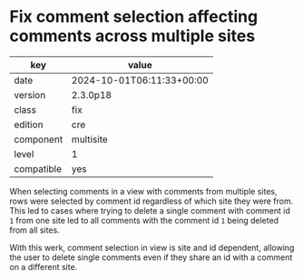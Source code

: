 [//]: # (werk v2)
# Fix comment selection affecting comments across multiple sites

key        | value
---------- | ---
date       | 2024-10-01T06:11:33+00:00
version    | 2.3.0p18
class      | fix
edition    | cre
component  | multisite
level      | 1
compatible | yes

When selecting comments in a view with comments from multiple sites,
rows were selected by comment id regardless of which site they were
from. This led to cases where trying to delete a single comment with
comment id `1` from one site led to all comments with the comment id `1`
being deleted from all sites.

With this werk, comment selection in view is site and id dependent,
allowing the user to delete single comments even if they share an id
with a comment on a different site.
